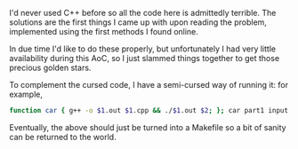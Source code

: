 I'd never used C++ before so all the code here is admittedly terrible. The solutions are the first things I came up with upon reading the problem, implemented using the first methods I found online.

In due time I'd like to do these properly, but unfortunately I had very little availability during this AoC, so I just slammed things together to get those precious golden stars.

To complement the cursed code, I have a semi-cursed way of running it: for example,

```sh
function car { g++ -o $1.out $1.cpp && ./$1.out $2; }; car part1 input.txt
```

Eventually, the above should just be turned into a Makefile so a bit of sanity can be returned to the world.

